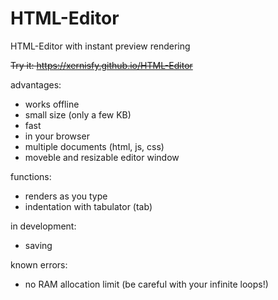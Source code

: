 # HTML-Editor

HTML-Editor with instant preview rendering

~~Try it: https://xernisfy.github.io/HTML-Editor~~

advantages:
- works offline
- small size (only a few KB)
- fast
- in your browser
- multiple documents (html, js, css)
- moveble and resizable editor window


functions:
- renders as you type
- indentation with tabulator (tab)


in development:
- saving


known errors:
- no RAM allocation limit (be careful with your infinite loops!)
